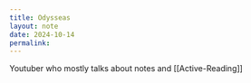 ```yaml
---
title: Odysseas
layout: note
date: 2024-10-14
permalink:
---
```


Youtuber who mostly talks about notes and [[Active-Reading]]

